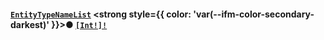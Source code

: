 #### [`EntityTypeNameList`](#) <strong style={{ color: 'var(--ifm-color-secondary-darkest)' }}>●</strong> [`[Int!]!`](docs/graphql/scalars/int)


